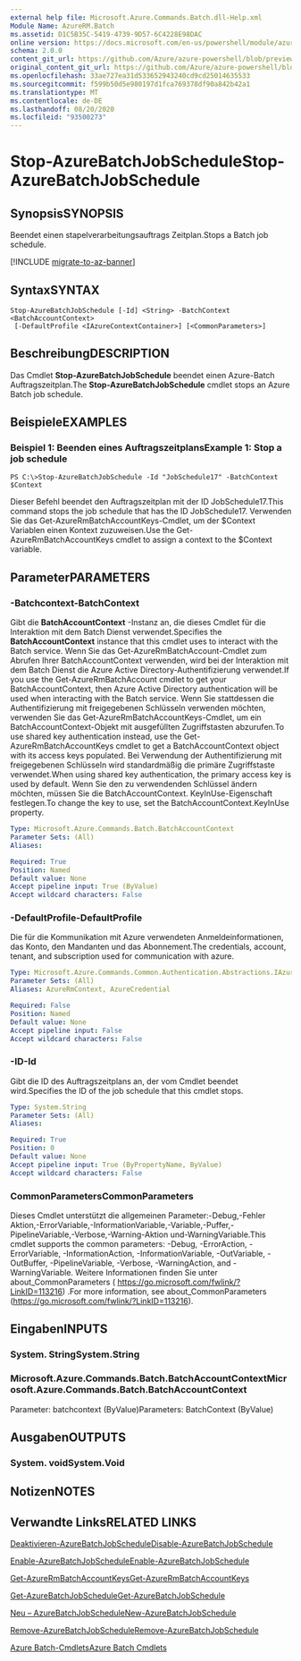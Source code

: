 ```yaml
---
external help file: Microsoft.Azure.Commands.Batch.dll-Help.xml
Module Name: AzureRM.Batch
ms.assetid: D1C5B35C-5419-4739-9D57-6C4228E98DAC
online version: https://docs.microsoft.com/en-us/powershell/module/azurerm.batch/stop-azurebatchjobschedule
schema: 2.0.0
content_git_url: https://github.com/Azure/azure-powershell/blob/preview/src/ResourceManager/AzureBatch/Commands.Batch/help/Stop-AzureBatchJobSchedule.md
original_content_git_url: https://github.com/Azure/azure-powershell/blob/preview/src/ResourceManager/AzureBatch/Commands.Batch/help/Stop-AzureBatchJobSchedule.md
ms.openlocfilehash: 33ae727ea31d533652943240cd9cd25014635533
ms.sourcegitcommit: f599b50d5e980197d1fca769378df90a842b42a1
ms.translationtype: MT
ms.contentlocale: de-DE
ms.lasthandoff: 08/20/2020
ms.locfileid: "93500273"
---
```

# <span data-ttu-id="eee9f-101">Stop-AzureBatchJobSchedule</span><span class="sxs-lookup"><span data-stu-id="eee9f-101">Stop-AzureBatchJobSchedule</span></span>

## <span data-ttu-id="eee9f-102">Synopsis</span><span class="sxs-lookup"><span data-stu-id="eee9f-102">SYNOPSIS</span></span>
<span data-ttu-id="eee9f-103">Beendet einen stapelverarbeitungsauftrags Zeitplan.</span><span class="sxs-lookup"><span data-stu-id="eee9f-103">Stops a Batch job schedule.</span></span>

[!INCLUDE [migrate-to-az-banner](../../includes/migrate-to-az-banner.md)]

## <span data-ttu-id="eee9f-104">Syntax</span><span class="sxs-lookup"><span data-stu-id="eee9f-104">SYNTAX</span></span>

```
Stop-AzureBatchJobSchedule [-Id] <String> -BatchContext <BatchAccountContext>
 [-DefaultProfile <IAzureContextContainer>] [<CommonParameters>]
```

## <span data-ttu-id="eee9f-105">Beschreibung</span><span class="sxs-lookup"><span data-stu-id="eee9f-105">DESCRIPTION</span></span>
<span data-ttu-id="eee9f-106">Das Cmdlet **Stop-AzureBatchJobSchedule** beendet einen Azure-Batch Auftragszeitplan.</span><span class="sxs-lookup"><span data-stu-id="eee9f-106">The **Stop-AzureBatchJobSchedule** cmdlet stops an Azure Batch job schedule.</span></span>

## <span data-ttu-id="eee9f-107">Beispiele</span><span class="sxs-lookup"><span data-stu-id="eee9f-107">EXAMPLES</span></span>

### <span data-ttu-id="eee9f-108">Beispiel 1: Beenden eines Auftragszeitplans</span><span class="sxs-lookup"><span data-stu-id="eee9f-108">Example 1: Stop a job schedule</span></span>
```
PS C:\>Stop-AzureBatchJobSchedule -Id "JobSchedule17" -BatchContext $Context
```

<span data-ttu-id="eee9f-109">Dieser Befehl beendet den Auftragszeitplan mit der ID JobSchedule17.</span><span class="sxs-lookup"><span data-stu-id="eee9f-109">This command stops the job schedule that has the ID JobSchedule17.</span></span>
<span data-ttu-id="eee9f-110">Verwenden Sie das Get-AzureRmBatchAccountKeys-Cmdlet, um der $Context Variablen einen Kontext zuzuweisen.</span><span class="sxs-lookup"><span data-stu-id="eee9f-110">Use the Get-AzureRmBatchAccountKeys cmdlet to assign a context to the $Context variable.</span></span>

## <span data-ttu-id="eee9f-111">Parameter</span><span class="sxs-lookup"><span data-stu-id="eee9f-111">PARAMETERS</span></span>

### <span data-ttu-id="eee9f-112">-Batchcontext</span><span class="sxs-lookup"><span data-stu-id="eee9f-112">-BatchContext</span></span>
<span data-ttu-id="eee9f-113">Gibt die **BatchAccountContext** -Instanz an, die dieses Cmdlet für die Interaktion mit dem Batch Dienst verwendet.</span><span class="sxs-lookup"><span data-stu-id="eee9f-113">Specifies the **BatchAccountContext** instance that this cmdlet uses to interact with the Batch service.</span></span>
<span data-ttu-id="eee9f-114">Wenn Sie das Get-AzureRmBatchAccount-Cmdlet zum Abrufen Ihrer BatchAccountContext verwenden, wird bei der Interaktion mit dem Batch Dienst die Azure Active Directory-Authentifizierung verwendet.</span><span class="sxs-lookup"><span data-stu-id="eee9f-114">If you use the Get-AzureRmBatchAccount cmdlet to get your BatchAccountContext, then Azure Active Directory authentication will be used when interacting with the Batch service.</span></span> <span data-ttu-id="eee9f-115">Wenn Sie stattdessen die Authentifizierung mit freigegebenen Schlüsseln verwenden möchten, verwenden Sie das Get-AzureRmBatchAccountKeys-Cmdlet, um ein BatchAccountContext-Objekt mit ausgefüllten Zugriffstasten abzurufen.</span><span class="sxs-lookup"><span data-stu-id="eee9f-115">To use shared key authentication instead, use the Get-AzureRmBatchAccountKeys cmdlet to get a BatchAccountContext object with its access keys populated.</span></span> <span data-ttu-id="eee9f-116">Bei Verwendung der Authentifizierung mit freigegebenen Schlüsseln wird standardmäßig die primäre Zugriffstaste verwendet.</span><span class="sxs-lookup"><span data-stu-id="eee9f-116">When using shared key authentication, the primary access key is used by default.</span></span> <span data-ttu-id="eee9f-117">Wenn Sie den zu verwendenden Schlüssel ändern möchten, müssen Sie die BatchAccountContext. KeyInUse-Eigenschaft festlegen.</span><span class="sxs-lookup"><span data-stu-id="eee9f-117">To change the key to use, set the BatchAccountContext.KeyInUse property.</span></span>

```yaml
Type: Microsoft.Azure.Commands.Batch.BatchAccountContext
Parameter Sets: (All)
Aliases:

Required: True
Position: Named
Default value: None
Accept pipeline input: True (ByValue)
Accept wildcard characters: False
```

### <span data-ttu-id="eee9f-118">-DefaultProfile</span><span class="sxs-lookup"><span data-stu-id="eee9f-118">-DefaultProfile</span></span>
<span data-ttu-id="eee9f-119">Die für die Kommunikation mit Azure verwendeten Anmeldeinformationen, das Konto, den Mandanten und das Abonnement.</span><span class="sxs-lookup"><span data-stu-id="eee9f-119">The credentials, account, tenant, and subscription used for communication with azure.</span></span>

```yaml
Type: Microsoft.Azure.Commands.Common.Authentication.Abstractions.IAzureContextContainer
Parameter Sets: (All)
Aliases: AzureRmContext, AzureCredential

Required: False
Position: Named
Default value: None
Accept pipeline input: False
Accept wildcard characters: False
```

### <span data-ttu-id="eee9f-120">-ID</span><span class="sxs-lookup"><span data-stu-id="eee9f-120">-Id</span></span>
<span data-ttu-id="eee9f-121">Gibt die ID des Auftragszeitplans an, der vom Cmdlet beendet wird.</span><span class="sxs-lookup"><span data-stu-id="eee9f-121">Specifies the ID of the job schedule that this cmdlet stops.</span></span>

```yaml
Type: System.String
Parameter Sets: (All)
Aliases:

Required: True
Position: 0
Default value: None
Accept pipeline input: True (ByPropertyName, ByValue)
Accept wildcard characters: False
```

### <span data-ttu-id="eee9f-122">CommonParameters</span><span class="sxs-lookup"><span data-stu-id="eee9f-122">CommonParameters</span></span>
<span data-ttu-id="eee9f-123">Dieses Cmdlet unterstützt die allgemeinen Parameter:-Debug,-Fehler Aktion,-ErrorVariable,-InformationVariable,-Variable,-Puffer,-PipelineVariable,-Verbose,-Warning-Aktion und-WarningVariable.</span><span class="sxs-lookup"><span data-stu-id="eee9f-123">This cmdlet supports the common parameters: -Debug, -ErrorAction, -ErrorVariable, -InformationAction, -InformationVariable, -OutVariable, -OutBuffer, -PipelineVariable, -Verbose, -WarningAction, and -WarningVariable.</span></span> <span data-ttu-id="eee9f-124">Weitere Informationen finden Sie unter about_CommonParameters ( https://go.microsoft.com/fwlink/?LinkID=113216) .</span><span class="sxs-lookup"><span data-stu-id="eee9f-124">For more information, see about_CommonParameters (https://go.microsoft.com/fwlink/?LinkID=113216).</span></span>

## <span data-ttu-id="eee9f-125">Eingaben</span><span class="sxs-lookup"><span data-stu-id="eee9f-125">INPUTS</span></span>

### <span data-ttu-id="eee9f-126">System. String</span><span class="sxs-lookup"><span data-stu-id="eee9f-126">System.String</span></span>

### <span data-ttu-id="eee9f-127">Microsoft.Azure.Commands.Batch.BatchAccountContext</span><span class="sxs-lookup"><span data-stu-id="eee9f-127">Microsoft.Azure.Commands.Batch.BatchAccountContext</span></span>
<span data-ttu-id="eee9f-128">Parameter: batchcontext (ByValue)</span><span class="sxs-lookup"><span data-stu-id="eee9f-128">Parameters: BatchContext (ByValue)</span></span>

## <span data-ttu-id="eee9f-129">Ausgaben</span><span class="sxs-lookup"><span data-stu-id="eee9f-129">OUTPUTS</span></span>

### <span data-ttu-id="eee9f-130">System. void</span><span class="sxs-lookup"><span data-stu-id="eee9f-130">System.Void</span></span>

## <span data-ttu-id="eee9f-131">Notizen</span><span class="sxs-lookup"><span data-stu-id="eee9f-131">NOTES</span></span>

## <span data-ttu-id="eee9f-132">Verwandte Links</span><span class="sxs-lookup"><span data-stu-id="eee9f-132">RELATED LINKS</span></span>

[<span data-ttu-id="eee9f-133">Deaktivieren-AzureBatchJobSchedule</span><span class="sxs-lookup"><span data-stu-id="eee9f-133">Disable-AzureBatchJobSchedule</span></span>](./Disable-AzureBatchJobSchedule.md)

[<span data-ttu-id="eee9f-134">Enable-AzureBatchJobSchedule</span><span class="sxs-lookup"><span data-stu-id="eee9f-134">Enable-AzureBatchJobSchedule</span></span>](./Enable-AzureBatchJobSchedule.md)

[<span data-ttu-id="eee9f-135">Get-AzureRmBatchAccountKeys</span><span class="sxs-lookup"><span data-stu-id="eee9f-135">Get-AzureRmBatchAccountKeys</span></span>](./Get-AzureRmBatchAccountKeys.md)

[<span data-ttu-id="eee9f-136">Get-AzureBatchJobSchedule</span><span class="sxs-lookup"><span data-stu-id="eee9f-136">Get-AzureBatchJobSchedule</span></span>](./Get-AzureBatchJobSchedule.md)

[<span data-ttu-id="eee9f-137">Neu – AzureBatchJobSchedule</span><span class="sxs-lookup"><span data-stu-id="eee9f-137">New-AzureBatchJobSchedule</span></span>](./New-AzureBatchJobSchedule.md)

[<span data-ttu-id="eee9f-138">Remove-AzureBatchJobSchedule</span><span class="sxs-lookup"><span data-stu-id="eee9f-138">Remove-AzureBatchJobSchedule</span></span>](./Remove-AzureBatchJobSchedule.md)

[<span data-ttu-id="eee9f-139">Azure Batch-Cmdlets</span><span class="sxs-lookup"><span data-stu-id="eee9f-139">Azure Batch Cmdlets</span></span>](./AzureRM.Batch.md)


